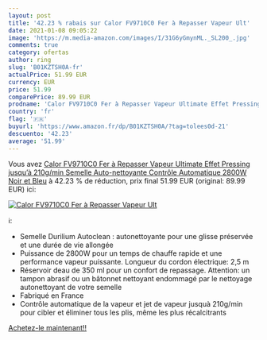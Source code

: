 ```yaml
---
layout: post
title: '42.23 % rabais sur Calor FV9710C0 Fer à Repasser Vapeur Ult'
date: 2021-01-08 09:05:22
image: 'https://m.media-amazon.com/images/I/31G6yGmynML._SL200_.jpg'
comments: true
category: ofertas
author: ring
slug: 'B01KZTSH0A-fr'
actualPrice: 51.99 EUR
currency: EUR
price: 51.99
comparePrice: 89.99 EUR
prodname: 'Calor FV9710C0 Fer à Repasser Vapeur Ultimate Effet Pressing jusqu’à 210g/min Semelle Auto-nettoyante Contrôle Automatique 2800W Noir et Bleu'
country: 'fr'
flag: '🇫🇷'
buyurl: 'https://www.amazon.fr/dp/B01KZTSH0A/?tag=tolees0d-21'
descuento: '42.23'
average: '51.99'
---
```


Vous avez [Calor FV9710C0 Fer à Repasser Vapeur Ultimate Effet Pressing jusqu’à 210g/min Semelle Auto-nettoyante Contrôle Automatique 2800W Noir et Bleu](https://www.amazon.fr/dp/B01KZTSH0A/?tag=tolees0d-21)  à  42.23 % de réduction, prix final  51.99 EUR (original: 89.99 EUR) ici:

[![Calor FV9710C0 Fer à Repasser Vapeur Ult](https://m.media-amazon.com/images/I/31G6yGmynML._SL200_.jpg)](https://www.amazon.fr/dp/B01KZTSH0A/?tag=tolees0d-21)

ℹ️:

- Semelle Durilium Autoclean : autonettoyante pour une glisse préservée et une durée de vie allongée
- Puissance de 2800W pour un temps de chauffe rapide et une performance vapeur puissante. Longueur du cordon électrique: 2,5 m
- Réservoir deau de 350 ml pour un confort de repassage. Attention: un tampon abrasif ou un bâtonnet nettoyant endommagé par le nettoyage autonettoyant de votre semelle
- Fabriqué en France
- Contrôle automatique de la vapeur et jet de vapeur jusquà 210g/min pour cibler et éliminer tous les plis, même les plus récalcitrants

[Achetez-le maintenant!!](https://www.amazon.fr/dp/B01KZTSH0A/?tag=tolees0d-21)
